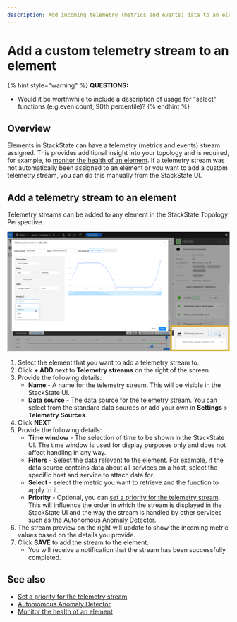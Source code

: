 ```yaml
---
description: Add incoming telemetry (metrics and events) data to an element.
---
```


# Add a custom telemetry stream to an element

{% hint style="warning" %}
**QUESTIONS:**
- Would it be worthwhile to include a description of usage for "select" functions (e.g.even count, 90th percentile)?
{% endhint %}

## Overview

Elements in StackState can have a telemetry \(metrics and events\) stream assigned. This provides additional insight into your topology and is required, for example, to [monitor the health of an element](/use/health-state-and-alerts/add-a-health-check.md).  If a telemetry stream was not automatically been assigned to an element or you want to add a custom telemetry stream, you can do this manually from the StackState UI.

## Add a telemetry stream to an element

Telemetry streams can be added to any element in the StackState Topology Perspective.

![Add a telemetry stream to an element](/.gitbook/assets/v41_add_telemetry_stream.png)

1. Select the element that you want to add a telemetry stream to.
2. Click **+ ADD** next to **Telemetry streams** on the right of the screen.
3. Provide the following details:
    - **Name** - A name for the telemetry stream. This will be visible in the StackState UI. 
    - **Data source** - The data source for the telemetry stream. You can select from the standard data sources or add your own in **Settings** > **Telemetry Sources**.
4. Click **NEXT**
5. Provide the following details:
    - **Time window** - The selection of time to be shown in the StackState UI. The time window is used for display purposes only and does not affect handling in any way.
    - **Filters** - Select the data relevant to the element. For example, if the data source contains data about all services on a host, select the specific host and service to attach data for.
    - **Select** - select the metric you want to retrieve and the function to apply to it.
    - **Priority** - Optional, you can [set a priority for the telemetry stream](/configure/telemetry/how_to_use_the_priority_field_for_components.md). This will influence the order in which the stream is displayed in the StackState UI and the way the stream is handled by other services such as the [Autonomous Anomaly Detector](/stackpacks/add-ons/aad.md).
6. The stream preview on the right will update to show the incoming metric values based on the details you provide.
7. Click **SAVE** to add the stream to the element.
    - You will receive a notification that the stream has been successfully completed. 

## See also

- [Set a priority for the telemetry stream](/configure/telemetry/how_to_use_the_priority_field_for_components.md)
- [Automomous Anomaly Detector](/stackpacks/add-ons/aad.md)
- [Monitor the health of an element](/use/health-state-and-alerts/add-a-health-check.md)